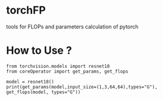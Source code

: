 # torchFP
tools for FLOPs and parameters calculation of pytorch 

# How to Use ?
```
from torchvision.models import resnet18
from coreOperator import get_params, get_flops

model = resnet18()
print(get_params(model,input_size=(1,3,64,64),types="G"), get_flops(model, types="G"))
```
